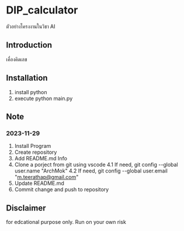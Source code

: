 # DIP_calculator
ตัวอย่างโครงงานในวิชา AI

## Introduction
เคื่องคิดเลข

## Installation
1. install python
2. execute python main.py

## Note
### 2023-11-29
1. Install Program
2. Create repository
3. Add README.md Info
4. Clone a porject from git using vscode
    4.1 If need, git config --global user.name "ArchMok"
    4.2 If need, git config --global user.email "m.teerathap@gmail.com"
5. Update README.md
6. Commit change and push to repository

## Disclaimer
for edcational purpose only. Run on your own risk